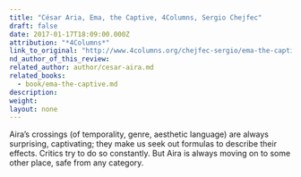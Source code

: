 ```yaml
---
title: "César Aria, Ema, the Captive, 4Columns, Sergio Chejfec"
draft: false
date: 2017-01-17T18:09:00.000Z
attribution: "*4Columns*"
link_to_original: "http://www.4columns.org/chejfec-sergio/ema-the-captive"
nd_author_of_this_review:
related_author: author/cesar-aira.md
related_books:
  - book/ema-the-captive.md
description:
weight:
layout: none
---
```

Aira’s crossings (of temporality, genre, aesthetic language) are always surprising, captivating; they make us seek out formulas to describe their effects. Critics try to do so constantly. But Aira is always moving on to some other place, safe from any category.


